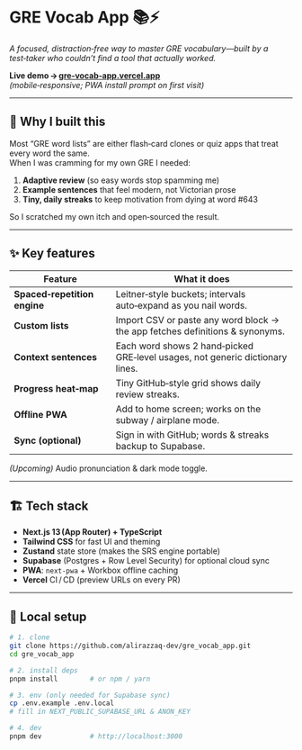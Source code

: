 # GRE Vocab App 📚⚡️  
*A focused, distraction‑free way to master GRE vocabulary—built by a test‑taker who couldn’t find a tool that actually worked.*

**Live demo → [gre‑vocab‑app.vercel.app](https://gre-vocab-app.vercel.app)**  
*(mobile‑responsive; PWA install prompt on first visit)*

---

## 🎯 Why I built this
Most “GRE word lists” are either flash‑card clones or quiz apps that treat every word the same.  
When I was cramming for my own GRE I needed:

1. **Adaptive review** (so easy words stop spamming me)  
2. **Example sentences** that feel modern, not Victorian prose  
3. **Tiny, daily streaks** to keep motivation from dying at word #643  

So I scratched my own itch and open‑sourced the result.

---

## ✨ Key features
| Feature                      | What it does                                                                  |
| ---------------------------- | ----------------------------------------------------------------------------- |
| **Spaced‑repetition engine** | Leitner‑style buckets; intervals auto‑expand as you nail words.               |
| **Custom lists**             | Import CSV or paste any word block → the app fetches definitions & synonyms.  |
| **Context sentences**        | Each word shows 2 hand‑picked GRE‑level usages, not generic dictionary lines. |
| **Progress heat‑map**        | Tiny GitHub‑style grid shows daily review streaks.                            |
| **Offline PWA**              | Add to home screen; works on the subway / airplane mode.                      |
| **Sync (optional)**          | Sign in with GitHub; words & streaks backup to Supabase.                      |

*(Upcoming)* Audio pronunciation & dark mode toggle.

---

## 🏗️ Tech stack
- **Next.js 13 (App Router) + TypeScript**  
- **Tailwind CSS** for fast UI and theming  
- **Zustand** state store (makes the SRS engine portable)  
- **Supabase** (Postgres + Row Level Security) for optional cloud sync  
- **PWA**: `next-pwa` + Workbox offline caching  
- **Vercel** CI / CD (preview URLs on every PR)

---

## 🚀 Local setup

```bash
# 1. clone
git clone https://github.com/alirazzaq-dev/gre_vocab_app.git
cd gre_vocab_app

# 2. install deps
pnpm install        # or npm / yarn

# 3. env (only needed for Supabase sync)
cp .env.example .env.local
# fill in NEXT_PUBLIC_SUPABASE_URL & ANON_KEY

# 4. dev
pnpm dev            # http://localhost:3000